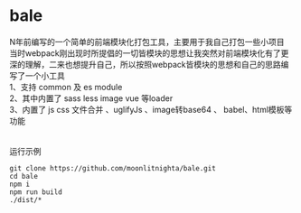 # bale
<div>N年前编写的一个简单的前端模块化打包工具，主要用于我自己打包一些小项目</div>
当时webpack刚出现时所提倡的一切皆模块的思想让我突然对前端模块化有了更深的理解，二来也想提升自己，所以按照webpack皆模块的思想和自己的思路编写了一个小工具
<br />
<div>1、支持 common 及 es module</div>
<div>2、其中内置了 sass less image vue 等loader</div>
<div>3、内置了 js css 文件合并 、uglifyJs 、image转base64 、 babel、html模板等功能</div>
<br />
<br />
运行示例
    
    git clone https://github.com/moonlitnighta/bale.git
    cd bale
    npm i
    npm run build
    ./dist/*
  

